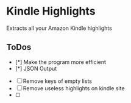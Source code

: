 # Kindle Highlights

Extracts all your Amazon Kindle highlights

## ToDos
- [*] Make the program more efficient
- [*] JSON Output
- [ ] Remove keys of empty lists
- [ ] Remove useless highlights on kindle site
- [ ] 